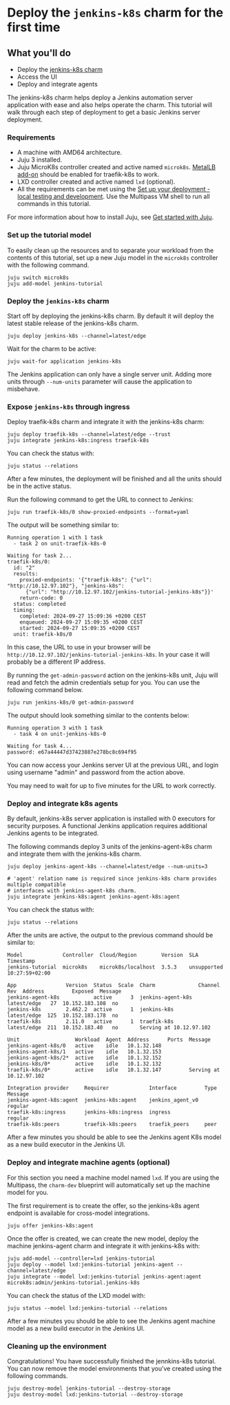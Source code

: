 # Deploy the `jenkins-k8s` charm for the first time

## What you'll do

- Deploy the [jenkins-k8s charm](https://charmhub.io/jenkins-k8s)
- Access the UI
- Deploy and integrate agents

The jenkins-k8s charm helps deploy a Jenkins automation server application with ease and
also helps operate the charm. This
tutorial will walk through each step of deployment to get a basic Jenkins server deployment.

### Requirements

- A machine with AMD64 architecture.
- Juju 3 installed.
- Juju MicroK8s controller created and active named `microk8s`. [MetalLB add-on](https://microk8s.io/docs/addon-metallb) should be enabled for traefik-k8s to work.
- LXD controller created and active named `lxd` (optional).
- All the requirements can be met using the [Set up your deployment - local testing and development](https://documentation.ubuntu.com/juju/3.6/howto/manage-your-juju-deployment/set-up-your-juju-deployment-local-testing-and-development/). Use the Multipass VM shell to run all commands in this tutorial.

For more information about how to install Juju, see [Get started with Juju](https://documentation.ubuntu.com/juju/3.6/tutorial/).

### Set up the tutorial model

To easily clean up the resources and to separate your workload from the contents of this tutorial,
set up a new Juju model in the `microk8s` controller with the following command.

```
juju switch microk8s
juju add-model jenkins-tutorial
```

### Deploy the `jenkins-k8s` charm

Start off by deploying the jenkins-k8s charm. By default it will deploy the latest stable release
of the jenkins-k8s charm.

```
juju deploy jenkins-k8s --channel=latest/edge
```

Wait for the charm to be active:
```
juju wait-for application jenkins-k8s
```

The Jenkins application can only have a single server unit. Adding more units through `--num-units`
parameter will cause the application to misbehave.


### Expose `jenkins-k8s` through ingress

Deploy traefik-k8s charm and integrate it with the jenkins-k8s charm:
```
juju deploy traefik-k8s --channel=latest/edge --trust
juju integrate jenkins-k8s:ingress traefik-k8s
```

You can check the status with:
```
juju status --relations
```

After a few minutes, the deployment will be finished and all the units should be in 
the active status.

Run the following command to get the URL to connect to Jenkins:
```
juju run traefik-k8s/0 show-proxied-endpoints --format=yaml
```

The output will be something similar to:
```
Running operation 1 with 1 task
  - task 2 on unit-traefik-k8s-0

Waiting for task 2...
traefik-k8s/0: 
  id: "2"
  results: 
    proxied-endpoints: '{"traefik-k8s": {"url": "http://10.12.97.102"}, "jenkins-k8s":
      {"url": "http://10.12.97.102/jenkins-tutorial-jenkins-k8s"}}'
    return-code: 0
  status: completed
  timing: 
    completed: 2024-09-27 15:09:36 +0200 CEST
    enqueued: 2024-09-27 15:09:35 +0200 CEST
    started: 2024-09-27 15:09:35 +0200 CEST
  unit: traefik-k8s/0
```

In this case, the URL to use in your browser will be `http://10.12.97.102/jenkins-tutorial-jenkins-k8s`. In
your case it will probably be a different IP address.

By running the `get-admin-password` action on the jenkins-k8s unit, Juju will read and fetch the
admin credentials setup for you. You can use the following command below.

```
juju run jenkins-k8s/0 get-admin-password 
```

The output should look something similar to the contents below:

```
Running operation 3 with 1 task
  - task 4 on unit-jenkins-k8s-0

Waiting for task 4...
password: e67a44447d37423887e278bc8c694f95
```

You can now access your Jenkins server UI at the previous URL, and login using username "admin" and password from the action above.

You may need to wait for up to five minutes for the URL to work correctly.

### Deploy and integrate k8s agents

By default, jenkins-k8s server application is installed with 0 executors for security purposes.
A functional Jenkins application requires additional Jenkins agents to be integrated.

The following commands deploy 3 units of the jenkins-agent-k8s charm and integrate them with the
jenkins-k8s charm.

```
juju deploy jenkins-agent-k8s --channel=latest/edge --num-units=3

# 'agent' relation name is required since jenkins-k8s charm provides multiple compatible
# interfaces with jenkins-agent-k8s charm.
juju integrate jenkins-k8s:agent jenkins-agent-k8s:agent
```

You can check the status with:
```
juju status --relations
```

After the units are active, the output to the previous command should be similar to:
```
Model             Controller  Cloud/Region        Version  SLA          Timestamp
jenkins-tutorial  microk8s    microk8s/localhost  3.5.3    unsupported  10:27:59+02:00

App                Version  Status  Scale  Charm              Channel      Rev  Address         Exposed  Message
jenkins-agent-k8s           active      3  jenkins-agent-k8s  latest/edge   27  10.152.183.108  no       
jenkins-k8s        2.462.2  active      1  jenkins-k8s        latest/edge  125  10.152.183.178  no       
traefik-k8s        2.11.0   active      1  traefik-k8s        latest/edge  211  10.152.183.40   no       Serving at 10.12.97.102

Unit                  Workload  Agent  Address      Ports  Message
jenkins-agent-k8s/0   active    idle   10.1.32.148         
jenkins-agent-k8s/1   active    idle   10.1.32.153         
jenkins-agent-k8s/2*  active    idle   10.1.32.152         
jenkins-k8s/0*        active    idle   10.1.32.132         
traefik-k8s/0*        active    idle   10.1.32.147         Serving at 10.12.97.102

Integration provider     Requirer             Interface         Type     Message
jenkins-agent-k8s:agent  jenkins-k8s:agent    jenkins_agent_v0  regular  
traefik-k8s:ingress      jenkins-k8s:ingress  ingress           regular  
traefik-k8s:peers        traefik-k8s:peers    traefik_peers     peer     
```

After a few minutes you should be able to see the Jenkins agent K8s model as a new build executor
in the Jenkins UI.


### Deploy and integrate machine agents (optional)

For this section you need a machine model named `lxd`. If you are using the Multipass, the `charm-dev` blueprint
will automatically set up the machine model for you.

The first requirement is to create the offer, so the jenkins-k8s agent endpoint is available
for cross-model integrations.

```
juju offer jenkins-k8s:agent
```

Once the offer is created, we can create the new model, deploy the machine jenkins-agent charm
and integrate it with jenkins-k8s with:
```
juju add-model --controller=lxd jenkins-tutorial
juju deploy --model lxd:jenkins-tutorial jenkins-agent --channel=latest/edge
juju integrate --model lxd:jenkins-tutorial jenkins-agent:agent microk8s:admin/jenkins-tutorial.jenkins-k8s
```

You can check the status of the LXD model with:
```
juju status --model lxd:jenkins-tutorial --relations
```

After a few minutes you should be able to see the Jenkins agent machine model as a new build executor
in the Jenkins UI.


### Cleaning up the environment

Congratulations! You have successfully finished the jennkins-k8s tutorial. You can now remove the
model environments that you’ve created using the following commands.


```
juju destroy-model jenkins-tutorial --destroy-storage
juju destroy-model lxd:jenkins-tutorial --destroy-storage
```
